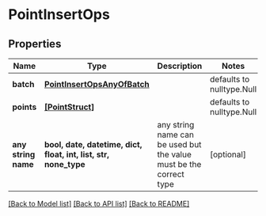 # PointInsertOps

## Properties
Name | Type | Description | Notes
------------ | ------------- | ------------- | -------------
**batch** | [**PointInsertOpsAnyOfBatch**](PointInsertOpsAnyOfBatch.md) |  | defaults to nulltype.Null
**points** | [**[PointStruct]**](PointStruct.md) |  | defaults to nulltype.Null
**any string name** | **bool, date, datetime, dict, float, int, list, str, none_type** | any string name can be used but the value must be the correct type | [optional]

[[Back to Model list]](../README.md#documentation-for-models) [[Back to API list]](../README.md#documentation-for-api-endpoints) [[Back to README]](../README.md)



